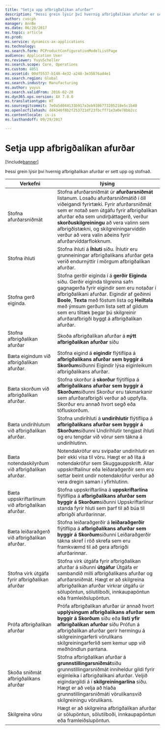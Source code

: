 ```yaml
---
title: "Setja upp afbrigðalíkan afurðar"
description: "Þessi grein lýsir því hvernig afbrigðalíkan afurðar er sett upp og stofnað."
author: cvocph
manager: AnnBe
ms.date: 06/20/2017
ms.topic: article
ms.prod: 
ms.service: dynamics-ax-applications
ms.technology: 
ms.search.form: PCProductConfigurationModelListPage
audience: Application User
ms.reviewer: YuyuScheller
ms.search.scope: Core, Operations
ms.custom: 4051
ms.assetid: 00df5537-b148-4e32-a248-3e35876ad4e1
ms.search.region: Global
ms.search.industry: Manufacturing
ms.author: yuyus
ms.search.validFrom: 2016-02-28
ms.dyn365.ops.version: AX 7.0.0
ms.translationtype: HT
ms.sourcegitcommit: 7e0a5d044133b917a3eb9386773205218e5c1b40
ms.openlocfilehash: dd4346f8b2f253721df23fbcff71e3a0e78bb2cc
ms.contentlocale: is-is
ms.lasthandoff: 09/29/2017

---
```


# <a name="set-up-a-product-configuration-model"></a>Setja upp afbrigðalíkan afurðar

[!include[banner](../includes/banner.md)]


Þessi grein lýsir því hvernig afbrigðalíkan afurðar er sett upp og stofnað.

| Verkefni                                                        | lýsing                                                                                                                                                                                                                                                                                                                                                                                        |
|-------------------------------------------------------------|----------------------------------------------------------------------------------------------------------------------------------------------------------------------------------------------------------------------------------------------------------------------------------------------------------------------------------------------------------------------------------------------------|
| Stofna afurðarsniðmát                                    | Stofna afurðarsniðmát úr **afurðarsniðmát** listanum. Losaðu afurðarsniðmátið í öll viðeigandi fyrirtæki. Fyrir afurðarsniðmát sem er notað sem útgáfu fyrir afbrigðalíkan afurðar eða sem undirþáttagerð, verður **skorðuskilgreiningu** að vera valinn sem afbrigðistækni, og skilgreiningarvíddin verður að vera valin aðeins fyrir afurðarvíddarflokknum. |
| Stofna íhluti                                          | Stofna íhluti á **Íhluti** síðu. Íhlutir eru grunneiningar afbrigðalíkans afurðar geta verið endurnýttir í mörgum afbrigðalíkan afurðar.                                                                                                                                                                                                                      |
| Stofna gerð eiginda.                                     | Stofna gerðir eiginda í á **gerðir Eiginda** síðu. Gerðir eiginda tilgreina safn gagnagerða fyrir eigindir sem eru notaðar í afbrigðalíkani afurðar. Eigindir af geðinni **Boole**, **Texta** með föstum lista og **Heiltala** með ýmsum gerðum lista sett af gildum sem eru tiltæk þegar þú skilgreinir afurðarafbrigði byggt á afbrigðalíkan afurðar.       |
| Stofna afbrigðalíkan afurðar                       | Skoða afbrigðalíkan afurðar á **nýtt afbrigðalíkan afurðar** síðu                                                                                                                                                                                                                                                                                                              |
| Bæta eigindum við afbrigðalíkan afurðar.            | Stofna eigind á **eigindir** flýtiflipa á **afbrigðalíkans afurðar sem byggir á Skorðum**síðunni Eigindir lýsa eiginleikum afbrigðalíkans afurðar.                                                                                                                                                                                                       |
| Bæta skorðum við afbrigðalíkan afurðar.           | Stofna skorður á **skorður** flýtiflipa á **afbrigðalíkans afurðar sem byggir á Skorðum**síðunni Skorður eru takmarkanir sem afurðarafbrigði verður að uppfylla. Skorður eru annað hvort segð eða töfluskorðum.                                                                                                                                 |
| Bæta undiríhlutum við afbrigðalíkan afurðar.         | Stofna undiríhluti á **undiríhlutir** flýtiflipa á **afbrigðalíkans afurðar sem byggir á Skorðum**síðunni Undiríhlutir tengjast íhluti og eru tengdar við vörur sem tákna á undiríhlutinn.                                                                                                                                                                       |
| Bæta notendaskilyrðum við afbrigðalíkan afurðar.     | Notendakröfur eru svipaðar undiríhlutir en þeir ekki vísa til vöru. Hægt er að líta á notendakröfur sem Skuggauppskrift. Allar uppskriftalínur eða leiðaraðgerðir sem eru settar beint undir notendakröfur verður að vera dregin saman í yfirhlutinn.                                                                                                                       |
| Bæta uppskriftarlínum við afbrigðalíkan afurðar.             | Stofna uppskriftarlína á **uppskriftarlína** flýtiflipa á **afbrigðalíkans afurðar sem byggir á Skorðum**síðunni Uppskriftarlínur standa fyrir hluti sem þarf til að búa til afbrigði afurðarinnar.                                                                                                                                                                                                 |
| Bæta leiðaraðgerð við afbrigðalíkan afurðar.      | Stofna leiðaraðgerðir á **leiðaraðgerðir** flýtiflipa á **afbrigðalíkans afurðar sem byggir á Skorðum**síðunni Leiðaraðgerðir tákna skref í röð skrefa sem eru framkvæmd til að gera afbrigði afurðarinnar.                                                                                                                                                    |
| Stofna virk útgáfa fyrir afbrigðalíkan afurðar | Stofna virk útgáfa fyrir afbrigðalíkan afurðar á síðunni **útgáfur** Útgáfa er sambandið milli afbrigðalíkans afurðar og afurðarsniðmát. Hægt er að skilgreina afbrigðalíkan afurðar virkrar útgáfu úr sölupöntun, sölutilboði, innkaupapöntun eða framleiðslupöntun.                                                               |
| Prófa afbrigðalíkan afurðar                         | Prófa afbrigðalíkan afurðar úr annað hvort **upplýsingum afbrigðalíkans afurðar sem byggir á Skorðum** síðu eða **listi yfir afbrigðalíkan afurðar** síðu Prófun á  afbrigðalíkan afurðar gerir hermingu á skilgreiningarferli vörulíkans skilgreiningarferlið sem kemur upp við meðhöndlun pantana.                                                                                                |
| Skoða sniðmát afbrigðalíkans afurðar                | Stofna afbrigðalíkan afurðar á **grunnstillingarsniðmát**síðu grunnstillingarsniðmát inniheldur gildi fyrir eiginleika í afbrigðalíkani afurðar. Veljið eigindargildi á í **skilgreiningarlína** síðu. Hægt er að velja að hlaða grunnstillingarsniðmáti vörulíkansvið skilgreiningu vörulíkans.                                                   |
| Skilgreina vöru                                          | Hægt er að skilgreina afbrigðalíkan afurðar úr sölupöntun, sölutilboði, innkaupapöntun eða framleiðslupöntun.                                                                                                                                                                                                                                                                           |






